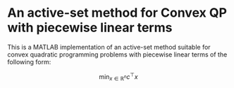 # An active-set method for Convex QP with piecewise linear terms

This is a MATLAB implementation of an active-set method suitable for convex quadratic programming problems with piecewise linear terms of the following form:

$$ \min_{x \in \mathbb{R}^n} c^\top x $$
